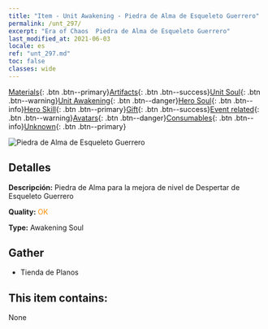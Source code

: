 ```yaml
---
title: "Item - Unit Awakening - Piedra de Alma de Esqueleto Guerrero"
permalink: /unt_297/
excerpt: "Era of Chaos  Piedra de Alma de Esqueleto Guerrero"
last_modified_at: 2021-06-03
locale: es
ref: "unt_297.md"
toc: false
classes: wide
---
```

 [Materials](/ItemsES/){: .btn .btn--primary}[Artifacts](/ItemsES/Artifacts/){: .btn .btn--success}[Unit Soul](/ItemsES/UnitSoul/){: .btn .btn--warning}[Unit Awakening](/ItemsES/UnitAwakening/){: .btn .btn--danger}[Hero Soul](/ItemsES/HeroSoul/){: .btn .btn--info}[Hero Skill](/ItemsES/HeroSkill/){: .btn .btn--primary}[Gift](/ItemsES/Gift/){: .btn .btn--success}[Event related](/ItemsES/Events/){: .btn .btn--warning}[Avatars](/ItemsES/Avatars/){: .btn .btn--danger}[Consumables](/ItemsES/Consumables/){: .btn .btn--info}[Unknown](/ItemsES/Unknown/){: .btn .btn--primary}

 ![Piedra de Alma de Esqueleto Guerrero](/images/u/tia_kulouzhanshi.jpg)

## Detalles
 **Descripción:** Piedra de Alma para la mejora de nivel de Despertar de Esqueleto Guerrero

 **Quality:** <span style="color: #FF8C00">OK</span>

 **Type:** Awakening Soul

## Gather

*    Tienda de Planos 

## This item contains:

  None


